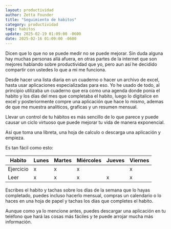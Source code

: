 ```yaml
---
layout: productividad
author: Zetta Founder
title: "Seguimiento de habitos"
category: productividad
tags: habitos
update: 2025-02-19 01:09:00 -0600
date: 2025-02-16 01:09:00 -0600
---
```

Dicen que lo que no se puede medir no se puede mejorar. Sin duda alguna hay muchas personas allá afuera, en otras partes de la internet que son mejores hablando sobre productividad que yo, pero aun así he decidido compartir con ustedes lo que a mi me funciona.

Desde hacer una lista diaria en un cuaderno o hacer un archivo de excel, hasta usar aplicaciones especializadas para eso. Yo he usado de todo, al principio utilizaba un cuaderno que era como una agenda donde ponía el habito y los días del mes que completaba el habito, luego lo digitalice en excel y posteriormente compre una aplicación que hace lo mismo, ademas de que me muestra analíticos, graficas y un resumen mensual.

Llevar un control de tu hábitos es más sencillo de lo que parece y puede causar un ciclo virtuoso que puede mejorar tu vida de manera exponencial.

Así que toma una libreta, una hoja de calculo o descarga una aplicación y empieza.

Es tan fácil como esto:

|Habito|Lunes|Martes|Miércoles|Jueves|Viernes|
|------|-----|------|---------|------|-------|
|Ejercicio| x|     x| x       |      | x     |
|Leer  | x   | x    |  x      |   x  |  x    |

Escribes el habito y tachas sobre los días de la semana que lo hayas completado, puedes incluso hacerlo mensual, compras un calendario o lo haces en una hoja de papel y tachas los días que completes el habito.

Aunque como ya lo mencione antes, puedes descargar una aplicación en tu teléfono que hará las cosas más fáciles y te puede arrojar mucha más información.